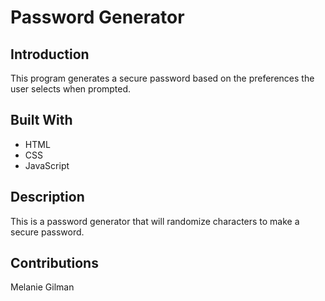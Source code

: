 # Password Generator 

## Introduction
This program generates a secure password based on the preferences the user selects when prompted.

## Built With
* HTML
* CSS
* JavaScript

## Description
This is a password generator that will randomize characters to make a secure password.

## Contributions
Melanie Gilman

